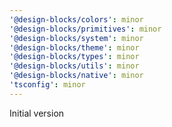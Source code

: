 ```yaml
---
'@design-blocks/colors': minor
'@design-blocks/primitives': minor
'@design-blocks/system': minor
'@design-blocks/theme': minor
'@design-blocks/types': minor
'@design-blocks/utils': minor
'@design-blocks/native': minor
'tsconfig': minor
---
```


Initial version
